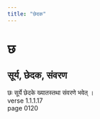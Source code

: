 ```yaml
---
title: "छेदक"
---
```


# छ
## सूर्य, छेदक, संवरण
छः सूर्ये छेदके ख्यातस्तथा संवरणे भवेत् ।<BR>verse 1.1.1.17<BR>page 0120

